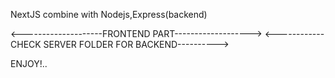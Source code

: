 NextJS combine with Nodejs,Express(backend)

<--------------------FRONTEND PART------------------->
<------------CHECK SERVER FOLDER FOR BACKEND---------->

ENJOY!..

